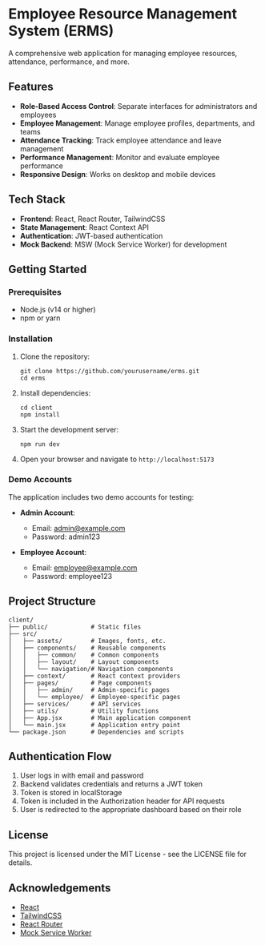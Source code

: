 # Employee Resource Management System (ERMS)

A comprehensive web application for managing employee resources, attendance, performance, and more.

## Features

- **Role-Based Access Control**: Separate interfaces for administrators and employees
- **Employee Management**: Manage employee profiles, departments, and teams
- **Attendance Tracking**: Track employee attendance and leave management
- **Performance Management**: Monitor and evaluate employee performance
- **Responsive Design**: Works on desktop and mobile devices

## Tech Stack

- **Frontend**: React, React Router, TailwindCSS
- **State Management**: React Context API
- **Authentication**: JWT-based authentication
- **Mock Backend**: MSW (Mock Service Worker) for development

## Getting Started

### Prerequisites

- Node.js (v14 or higher)
- npm or yarn

### Installation

1. Clone the repository:
   ```
   git clone https://github.com/yourusername/erms.git
   cd erms
   ```

2. Install dependencies:
   ```
   cd client
   npm install
   ```

3. Start the development server:
   ```
   npm run dev
   ```

4. Open your browser and navigate to `http://localhost:5173`

### Demo Accounts

The application includes two demo accounts for testing:

- **Admin Account**:
  - Email: admin@example.com
  - Password: admin123

- **Employee Account**:
  - Email: employee@example.com
  - Password: employee123

## Project Structure

```
client/
├── public/            # Static files
├── src/
│   ├── assets/        # Images, fonts, etc.
│   ├── components/    # Reusable components
│   │   ├── common/    # Common components
│   │   ├── layout/    # Layout components
│   │   └── navigation/# Navigation components
│   ├── context/       # React context providers
│   ├── pages/         # Page components
│   │   ├── admin/     # Admin-specific pages
│   │   └── employee/  # Employee-specific pages
│   ├── services/      # API services
│   ├── utils/         # Utility functions
│   ├── App.jsx        # Main application component
│   └── main.jsx       # Application entry point
└── package.json       # Dependencies and scripts
```

## Authentication Flow

1. User logs in with email and password
2. Backend validates credentials and returns a JWT token
3. Token is stored in localStorage
4. Token is included in the Authorization header for API requests
5. User is redirected to the appropriate dashboard based on their role

## License

This project is licensed under the MIT License - see the LICENSE file for details.

## Acknowledgements

- [React](https://reactjs.org/)
- [TailwindCSS](https://tailwindcss.com/)
- [React Router](https://reactrouter.com/)
- [Mock Service Worker](https://mswjs.io/)
